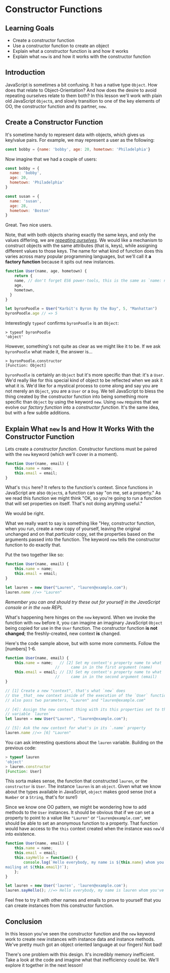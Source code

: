 # Constructor Functions

## Learning Goals

* Create a constructor function
* Use a constructor function to create an object
* Explain what a constructor function is and how it works
* Explain what `new` is and how it works with the constructor function

## Introduction

JavaScript is sometimes a bit confusing. It has a native type `Object`. How does
that relate to Object-Orientation? And how does the desire to avoid repeating
ourselves relate to them both? In this lesson we'll work with plain old
JavaScript `Object`s, and slowly transition to one of the key elements of OO, the
constructor function and its partner, `new`.

## Create a Constructor Function

It's sometime handy to represent data with objects, which gives us key/value
pairs. For example, we may represent a user as the following:

```javascript
const bobby = {name: 'bobby', age: 20, hometown: 'Philadelphia'}
```

Now imagine that we had a couple of users:

```js
const bobby = {
  name: 'bobby',
  age: 20,
  hometown: 'Philadelphia'
}

const susan = {
  name: 'susan',
  age: 28,
  hometown: 'Boston'
}

```

Great. Two nice users.

Note, that with both objects sharing exactly the same keys, and only the values
differing, we are *[repeating ourselves][DRY]*.  We would like a mechanism to
construct objects with the same attributes (that is, keys), while assigning
different values to those keys. The name for what kind of function does this
varies across many popular programming languages, but we'll call it **a factory
function** because it spits out new instances.

```js
function User(name, age, hometown) {
	return {
    name, // don't forget ES6 power-tools, this is the same as `name: name`
    age,
    hometown,
  }
}

let byronPoodle = User("Karbit's Byron By the Bay", 5, "Manhattan")
byronPoodle.age // => 5
```

Interestingly `typeof` confirms `byronPoodle` is an `Object`:

```text
> typeof byronPoodle
'object'
```

However, something's not quite as clear as we might like it to be. If we ask
`byronPoodle` what made it, the answer is...

```text
> byronPoodle.constructor
[Function: Object]
```

`byronPoodle` is certainly an `Object` but it's more specific than
that: it's a `User`. We'd really like for this special kind of object to be
reflected when we ask it what it is. We'd like for a mystical process to come
along and say you are not merely an `Object`, you are a `User` or a `Dog`.
We tell JavaScript to bless the thing created by the constructor function
into being something more specific than `Object` by using the keyword `new`.
Using `new` requires that we evolve our _factory function_ into a _constructor
function_. It's the same idea, but with a few subtle additions.

## Explain What `new` Is and How It Works With the Constructor Function

Lets create a _constructor function_.  Constructor functions must be paired with the `new`
keyword (which we'll cover in a moment).

```js
function User(name, email) {
	this.name = name;
	this.email = email;
}
```

What's `this` here? It refers to the function's context. Since functions in
JavaScript are also `Object`s, a function can say "on me, set a property." As
we read this function we might think "OK, so you're going to run a function
that will set properties on itself. That's not doing anything useful."

We would be right.

What we really want to say is something like "Hey, constructor function, when
you run, create a new copy of yourself, leaving the original unchanged and on
that _particular_ copy, set the properties based on the arguments passed into
the function. The keyword `new` tells the constructor function to do exactly
that.

Put the two together like so:

```js
function User(name, email) {
	this.name = name;
	this.email = email;
}

let lauren = new User("Lauren", "lauren@example.com");
lauren.name //=> "Lauren"
```

_Remember you can and should try these out for yourself in the JavaScript
console or in the `node` REPL_

What's happening here hinges on the `new` keyword. When we invoke the function
with `new` before it, you can imagine an imaginary JavaScript `Object` being
copied for use in the `User` function. The constructor function **is not
changed**; the freshly-created, new context **is** changed.

Here's the code sample above, but with some more comments. Follow the
\[numbers\] 1-6.

```js
function User(name, email) {
	this.name = name;   // [2] Set my context's property name to what
                      //     came in in the first argument (name)
	this.email = email; // [3] Set my context's property name to what
                      //     came in in the second argument (email)
}

// [1] Create a new "context", that's what `new` does
// Use _that_ new context inside of the execution of the `User` function
// also pass two parameters, "Lauren" and "lauren@example.com"

// [4]: Assign the new context thing with its this properties set to the
// variable `lauren`
let lauren = new User("Lauren", "lauren@example.com");

// [5]: Ask the new context for what's in its `.name` property
lauren.name //=> [6] "Lauren"
```

You can ask interesting questions about the `lauren` variable. Building on the
previous code:

```js
> typeof lauren
'object'
> lauren.constructor
[Function: User]
```

This sorta makes sense, the function that constructed `lauren`, or the
`constructor` is `User`. The instance `lauren` is an `object`. Given what we
know about the types available in JavaScript, `object` makes good sense (not a
`Number` or a `String`, that's for sure!)

Since we know one OO pattern, we might be wondering how to add methods to the
`User` instances. It should be obvious that if we can set a property to point to
a value like `"Lauren"` or `"lauren@example.com"`, we should be able to set an
anonymous function to a property. That function would have access to the
`this` context created when the instance was `new`'d into existence.

```js
function User(name, email) {
	this.name = name;
	this.email = email;
	this.sayHello = function() {
		console.log(`Hello everybody, my name is ${this.name} whom you've been
mailing at ${this.email}!`);
	};
}

let lauren = new User('lauren', 'lauren@example.com');
lauren.sayHello(); //=> Hello everybody, my name is lauren whom you've been mailing at lauren@example.com!
```

Feel free to try it with other names and emails to prove to yourself that you
can create instances from this constructor function.

## Conclusion

In this lesson you've seen the constructor function and the `new` keyword work
to create new instances with instance data and instance methods. We've pretty
much got an object oriented language at our fingers! Not bad!

There's one problem with this design. It's incredibly memory inefficient. Take
a look at the code and imagine what that inefficiency could be. We'll explore
it together in the next lesson!

[DRY]: https://en.wikipedia.org/wiki/Don%27t_repeat_yourself
